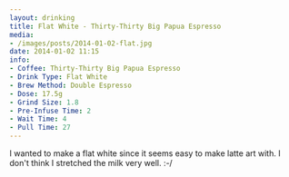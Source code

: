 ```yaml
---
layout: drinking
title: Flat White - Thirty-Thirty Big Papua Espresso
media:
- /images/posts/2014-01-02-flat.jpg
date: 2014-01-02 11:15
info:
- Coffee: Thirty-Thirty Big Papua Espresso
- Drink Type: Flat White
- Brew Method: Double Espresso
- Dose: 17.5g
- Grind Size: 1.8
- Pre-Infuse Time: 2
- Wait Time: 4
- Pull Time: 27
---
```


I wanted to make a flat white since it seems easy to make latte art
with. I don't think I stretched the milk very well. :-/
